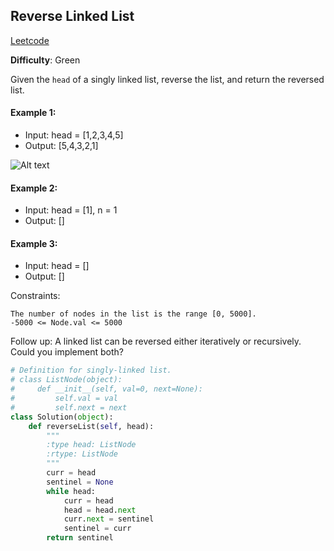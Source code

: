 ## Reverse Linked List

[Leetcode](https://leetcode.com/problems/reverse-linked-list/)

**Difficulty**: Green

Given the ```head``` of a singly linked list, reverse the list, and return the reversed list.

#### Example 1: 
- Input: head = [1,2,3,4,5]
- Output: [5,4,3,2,1]

![Alt text](https://assets.leetcode.com/uploads/2021/02/19/rev1ex1.jpg)

#### Example 2: 
- Input: head = [1], n = 1
- Output: []

#### Example 3: 
- Input: head = []
- Output: []

Constraints:

    The number of nodes in the list is the range [0, 5000].
    -5000 <= Node.val <= 5000

Follow up: A linked list can be reversed either iteratively or recursively. Could you implement both?

```Python
# Definition for singly-linked list.
# class ListNode(object):
#     def __init__(self, val=0, next=None):
#         self.val = val
#         self.next = next
class Solution(object):
    def reverseList(self, head):
        """
        :type head: ListNode
        :rtype: ListNode
        """
        curr = head
        sentinel = None
        while head:
            curr = head
            head = head.next
            curr.next = sentinel
            sentinel = curr
        return sentinel
```

